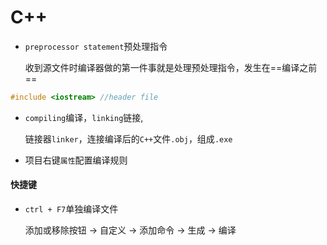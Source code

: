 # C++

* `preprocessor statement`预处理指令

  收到源文件时编译器做的第一件事就是处理预处理指令，发生在==编译之前==

```c++
#include <iostream> //header file
```

* `compiling`编译，`linking`链接,

  链接器`linker`，连接编译后的`C++`文件`.obj`，组成`.exe`

* 项目右键`属性`配置编译规则

#### 快捷键

* `ctrl + F7`单独编译文件

  添加或移除按钮 -> 自定义 -> 添加命令 -> 生成 -> 编译

  